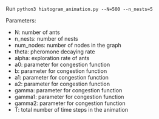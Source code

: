 Run ```python3 histogram_animation.py --N=500 --n_nests=5```

Parameters: 

- N: number of ants
- n_nests: number of nests
- num_nodes: number of nodes in the graph
- theta: pheromone decaying rate
- alpha: exploration rate of ants
- a0: parameter for congestion function
- b: parameter for congestion function
- a1: parameter for congestion function
- a2: parameter for congestion function
- gamma: parameter for congestion function
- gamma1: parameter for congestion function
- gamma2: parameter for congestion function
- T: total number of time steps in the animation





